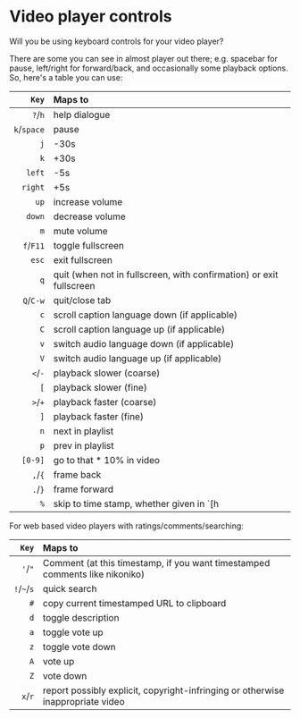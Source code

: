 # Video player controls

Will you be using keyboard controls for your video player?

There are some you can see in almost player out there; e.g. spacebar for pause, left/right for forward/back, and occasionally some playback options. So, here's a table you can use:

|       `Key` | Maps to                                                        |
|------------:|:---------------------------------------------------------------|
|     `?`/`h` | help dialogue                                                  |
| `k`/`space` | pause                                                          |
|         `j` | -30s                                                           |
|         `k` | +30s                                                           |
|      `left` | -5s                                                            |
|     `right` | +5s                                                            |
|        `up` | increase volume                                                |
|      `down` | decrease volume                                                |
|         `m` | mute volume                                                    |
|   `f`/`F11` | toggle fullscreen                                              |
|       `esc` | exit fullscreen                                                |
|         `q` | quit (when not in fullscreen, with confirmation) or exit fullscreen |
|   `Q`/`C-w` | quit/close tab                                                 |
|         `c` | scroll caption language down (if applicable)                   |
|         `C` | scroll caption language up (if applicable)                     |
|         `v` | switch audio language down (if applicable)                     |
|         `V` | switch audio language up (if applicable)                       |
|     `<`/`-` | playback slower (coarse)                                       |
|         `[` | playback slower (fine)                                         |
|     `>`/`+` | playback faster (coarse)                                       |
|         `]` | playback faster (fine)                                         |
|         `n` | next in playlist                                               |
|         `p` | prev in playlist                                               |
|     `[0-9]` | go to that * 10% in video                                      |
|     `,`/`{` | frame back                                                     |
|     `.`/`}` | frame forward                                                  |
|         `%` | skip to time stamp, whether given in `[h | s * 60 * 60]? : [m | s * 60]? : s` format (allow times like 120s = 2min, 300s = 5min etc) |

For web based video players with ratings/comments/searching:

|       `Key` | Maps to                                                        |
|------------:|:---------------------------------------------------------------|
|     `'`/`"` | Comment (at this timestamp, if you want timestamped comments like nikoniko) |
| `!`/`~`/`s` | quick search                                                   |
|         `#` | copy current timestamped URL to clipboard                      |
|         `d` | toggle description                                             |
|         `a` | toggle vote up                                                 |
|         `z` | toggle vote down                                               |
|         `A` | vote up                                                        |
|         `Z` | vote down                                                      |
|     `x`/`r` | report possibly explicit, copyright-infringing or otherwise inappropriate video |


<!-- Ask Rob Dodson for some help, he can probably do that :-) -->
